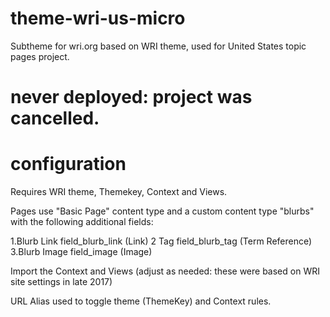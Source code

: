 # theme-wri-us-micro
Subtheme for wri.org based on WRI theme, used for United States topic pages project.

# never deployed: project was cancelled.

# configuration
Requires WRI theme, Themekey, Context and Views.

Pages use "Basic Page" content type and a custom content type "blurbs" with the following additional fields:

1.Blurb Link field_blurb_link (Link)
2 Tag field_blurb_tag (Term Reference)
3.Blurb Image field_image (Image)

Import the Context and Views (adjust as needed: these were based on WRI site settings in late 2017)

URL Alias used to toggle theme (ThemeKey) and Context rules.
